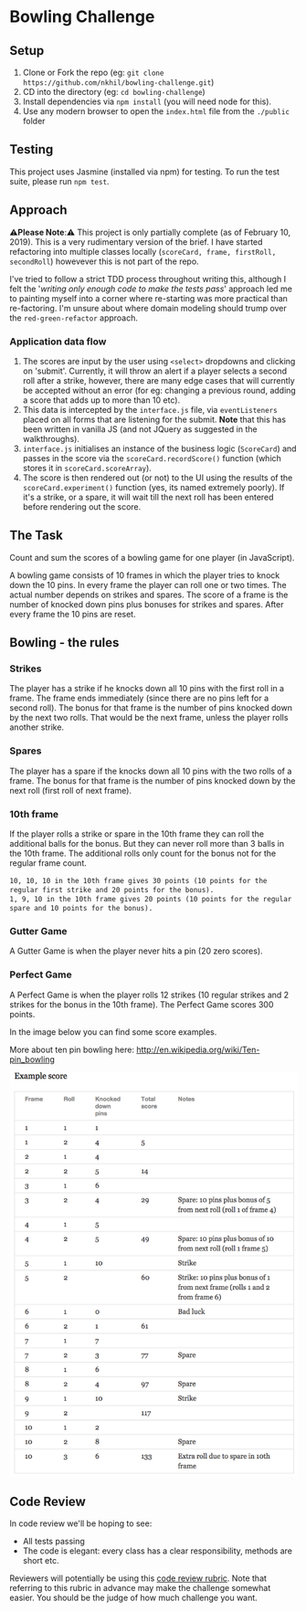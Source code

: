 
Bowling Challenge
=================

## Setup

1. Clone or Fork the repo (eg: `git clone https://github.com/nkhil/bowling-challenge.git`)
2. CD into the directory (eg: `cd bowling-challenge`)
3. Install dependencies via `npm install` (you will need node for this).
4. Use any modern browser to open the `index.html` file from the `./public` folder

## Testing

This project uses Jasmine (installed via npm) for testing. To run the test suite, please run `npm test`.

## Approach

⚠️**Please Note**:⚠️ This project is only partially complete (as of February 10, 2019). This is a very rudimentary version of the brief. I have started refactoring into multiple classes locally (`scoreCard, frame, firstRoll, secondRoll`) howevever this is not part of the repo. 

I've tried to follow a strict TDD process throughout writing this, although I felt the '_writing only enough code to make the tests pass_' approach led me to painting myself into a corner where re-starting was more practical than re-factoring. I'm unsure about where domain modeling should trump over the `red-green-refactor` approach. 


### Application data flow

1. The scores are input by the user using `<select>` dropdowns and clicking on 'submit'. Currently, it will throw an alert if a player selects a second roll after a strike, however, there are many edge cases that will currently be accepted without an error (for eg: changing a previous round, adding a score that adds up to more than 10 etc). 
2. This data is intercepted by the `interface.js` file, via `eventListeners` placed on all forms that are listening for the submit. **Note** that this has been written in vanilla JS (and not JQuery as suggested in the walkthroughs). 
3. `interface.js` initialises an instance of the business logic (`ScoreCard`) and passes in the score via the `scoreCard.recordScore()` function (which stores it in `scoreCard.scoreArray`).
4. The score is then rendered out (or not) to the UI using the results of the `scoreCard.experiment()` function (yes, its named extremely poorly). If it's a strike, or a spare, it will wait till the next roll has been entered before rendering out the score. 


## The Task

Count and sum the scores of a bowling game for one player (in JavaScript).

A bowling game consists of 10 frames in which the player tries to knock down the 10 pins. In every frame the player can roll one or two times. The actual number depends on strikes and spares. The score of a frame is the number of knocked down pins plus bonuses for strikes and spares. After every frame the 10 pins are reset.


## Bowling - the rules

### Strikes

The player has a strike if he knocks down all 10 pins with the first roll in a frame. The frame ends immediately (since there are no pins left for a second roll). The bonus for that frame is the number of pins knocked down by the next two rolls. That would be the next frame, unless the player rolls another strike.

### Spares

The player has a spare if the knocks down all 10 pins with the two rolls of a frame. The bonus for that frame is the number of pins knocked down by the next roll (first roll of next frame).

### 10th frame

If the player rolls a strike or spare in the 10th frame they can roll the additional balls for the bonus. But they can never roll more than 3 balls in the 10th frame. The additional rolls only count for the bonus not for the regular frame count.

    10, 10, 10 in the 10th frame gives 30 points (10 points for the regular first strike and 20 points for the bonus).
    1, 9, 10 in the 10th frame gives 20 points (10 points for the regular spare and 10 points for the bonus).

### Gutter Game

A Gutter Game is when the player never hits a pin (20 zero scores).

### Perfect Game

A Perfect Game is when the player rolls 12 strikes (10 regular strikes and 2 strikes for the bonus in the 10th frame). The Perfect Game scores 300 points.

In the image below you can find some score examples.

More about ten pin bowling here: http://en.wikipedia.org/wiki/Ten-pin_bowling

![Ten Pin Score Example](images/example_ten_pin_scoring.png)

## Code Review

In code review we'll be hoping to see:

* All tests passing
* The code is elegant: every class has a clear responsibility, methods are short etc.

Reviewers will potentially be using this [code review rubric](docs/review.md).  Note that referring to this rubric in advance may make the challenge somewhat easier.  You should be the judge of how much challenge you want.
